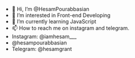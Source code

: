 - 👋 Hi, I’m @HesamPourabbasian
- 👀 I’m interested in Front-end Developing
- 🌱 I’m currently learning JavaScript
- 📫 How to reach me on instagram and telegram.
- Instagram: @iamhesam___
- @hesampourabbasian
- Telegram: @hesamgrant


<!---
HesamPourabbasian/HesamPourabbasian is a ✨ special ✨ repository because its `README.md` (this file) appears on your GitHub profile.
You can click the Preview link to take a look at your changes.
--->
